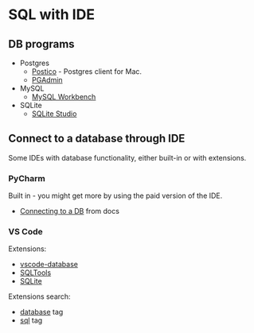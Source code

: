 # SQL with IDE


## DB programs

- Postgres
    - [Postico](https://eggerapps.at/postico/) - Postgres client for Mac.
    - [PGAdmin](https://www.pgadmin.org/)
- MySQL
    - [MySQL Workbench](https://www.mysql.com/products/workbench/)
- SQLite
    - [SQLite Studio](https://sqlitestudio.pl/index.rvt)

## Connect to a database through IDE

Some IDEs with database functionality, either built-in or with extensions.


### PyCharm

Built in - you might get more by using the paid version of the IDE.

- [Connecting to a DB](https://www.jetbrains.com/help/pycharm/connecting-to-a-database.html) from docs

### VS Code

Extensions:

- [vscode-database](https://marketplace.visualstudio.com/items?itemName=bajdzis.vscode-database)
- [SQLTools](https://marketplace.visualstudio.com/items?itemName=mtxr.sqltools)
- [SQLite](https://marketplace.visualstudio.com/items?itemName=alexcvzz.vscode-sqlite)

Extensions search:

- [database](https://marketplace.visualstudio.com/search?term=tag%3Adatabase&target=VSCode&category=All%20categories&sortBy=Relevance) tag
- [sql](https://marketplace.visualstudio.com/search?term=tag%3Asql&target=VSCode&category=All%20categories&sortBy=Rating) tag
